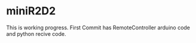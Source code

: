 # miniR2D2
This is working progress. 
First Commit has RemoteController arduino code and python recive code. 

